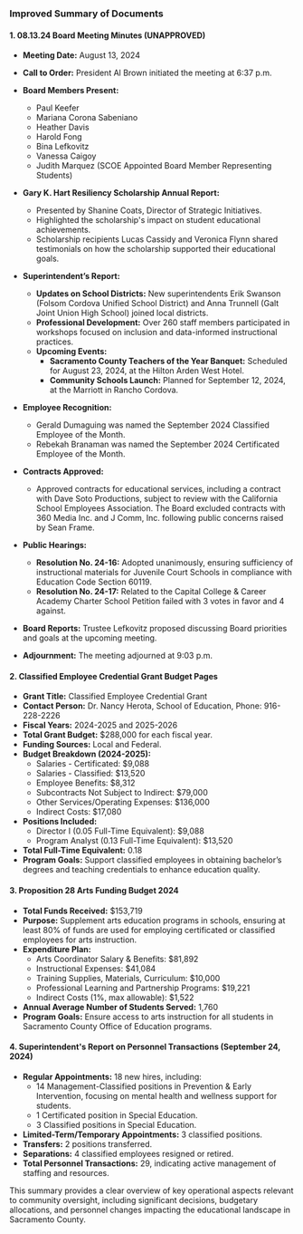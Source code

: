### Improved Summary of Documents

#### 1. **08.13.24 Board Meeting Minutes (UNAPPROVED)**

- **Meeting Date:** August 13, 2024
- **Call to Order:** President Al Brown initiated the meeting at 6:37 p.m.
- **Board Members Present:** 
  - Paul Keefer
  - Mariana Corona Sabeniano
  - Heather Davis
  - Harold Fong
  - Bina Lefkovitz
  - Vanessa Caigoy
  - Judith Marquez (SCOE Appointed Board Member Representing Students)

- **Gary K. Hart Resiliency Scholarship Annual Report:**
  - Presented by Shanine Coats, Director of Strategic Initiatives.
  - Highlighted the scholarship's impact on student educational achievements.
  - Scholarship recipients Lucas Cassidy and Veronica Flynn shared testimonials on how the scholarship supported their educational goals.

- **Superintendent’s Report:**
  - **Updates on School Districts:** New superintendents Erik Swanson (Folsom Cordova Unified School District) and Anna Trunnell (Galt Joint Union High School) joined local districts.
  - **Professional Development:** Over 260 staff members participated in workshops focused on inclusion and data-informed instructional practices.
  - **Upcoming Events:**
    - **Sacramento County Teachers of the Year Banquet:** Scheduled for August 23, 2024, at the Hilton Arden West Hotel.
    - **Community Schools Launch:** Planned for September 12, 2024, at the Marriott in Rancho Cordova.

- **Employee Recognition:**
  - Gerald Dumaguing was named the September 2024 Classified Employee of the Month.
  - Rebekah Branaman was named the September 2024 Certificated Employee of the Month.

- **Contracts Approved:**
  - Approved contracts for educational services, including a contract with Dave Soto Productions, subject to review with the California School Employees Association. The Board excluded contracts with 360 Media Inc. and J Comm, Inc. following public concerns raised by Sean Frame.

- **Public Hearings:**
  - **Resolution No. 24-16:** Adopted unanimously, ensuring sufficiency of instructional materials for Juvenile Court Schools in compliance with Education Code Section 60119.
  - **Resolution No. 24-17:** Related to the Capital College & Career Academy Charter School Petition failed with 3 votes in favor and 4 against.

- **Board Reports:** Trustee Lefkovitz proposed discussing Board priorities and goals at the upcoming meeting.

- **Adjournment:** The meeting adjourned at 9:03 p.m.

#### 2. **Classified Employee Credential Grant Budget Pages**

- **Grant Title:** Classified Employee Credential Grant
- **Contact Person:** Dr. Nancy Herota, School of Education, Phone: 916-228-2226
- **Fiscal Years:** 2024-2025 and 2025-2026
- **Total Grant Budget:** $288,000 for each fiscal year.
- **Funding Sources:** Local and Federal.
- **Budget Breakdown (2024-2025):**
  - Salaries - Certificated: $9,088
  - Salaries - Classified: $13,520
  - Employee Benefits: $8,312
  - Subcontracts Not Subject to Indirect: $79,000
  - Other Services/Operating Expenses: $136,000
  - Indirect Costs: $17,080
- **Positions Included:** 
  - Director I (0.05 Full-Time Equivalent): $9,088
  - Program Analyst (0.13 Full-Time Equivalent): $13,520
- **Total Full-Time Equivalent:** 0.18
- **Program Goals:** Support classified employees in obtaining bachelor’s degrees and teaching credentials to enhance education quality.

#### 3. **Proposition 28 Arts Funding Budget 2024**

- **Total Funds Received:** $153,719
- **Purpose:** Supplement arts education programs in schools, ensuring at least 80% of funds are used for employing certificated or classified employees for arts instruction.
- **Expenditure Plan:**
  - Arts Coordinator Salary & Benefits: $81,892
  - Instructional Expenses: $41,084
  - Training Supplies, Materials, Curriculum: $10,000
  - Professional Learning and Partnership Programs: $19,221
  - Indirect Costs (1%, max allowable): $1,522
- **Annual Average Number of Students Served:** 1,760
- **Program Goals:** Ensure access to arts instruction for all students in Sacramento County Office of Education programs.

#### 4. **Superintendent's Report on Personnel Transactions (September 24, 2024)**

- **Regular Appointments:** 18 new hires, including:
  - 14 Management-Classified positions in Prevention & Early Intervention, focusing on mental health and wellness support for students.
  - 1 Certificated position in Special Education.
  - 3 Classified positions in Special Education.
- **Limited-Term/Temporary Appointments:** 3 classified positions.
- **Transfers:** 2 positions transferred.
- **Separations:** 4 classified employees resigned or retired.
- **Total Personnel Transactions:** 29, indicating active management of staffing and resources. 

This summary provides a clear overview of key operational aspects relevant to community oversight, including significant decisions, budgetary allocations, and personnel changes impacting the educational landscape in Sacramento County.
